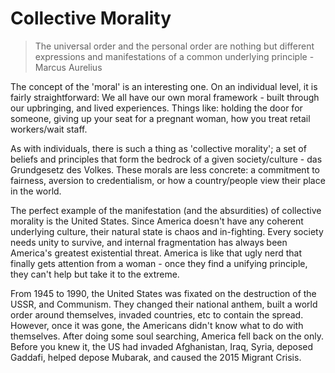# Collective Morality

> The universal order and the personal order are nothing but different expressions and manifestations of a common underlying principle - Marcus Aurelius

The concept of the 'moral' is an interesting one. On an individual level, it is fairly straightforward: We all have our own moral framework - built through our upbringing, and lived experiences. Things like: holding the door for someone, giving up your seat for a pregnant woman, how you treat retail workers/wait staff.

As with individuals, there is such a thing as 'collective morality'; a set of beliefs and principles that form the bedrock of a given society/culture - das Grundgesetz des Volkes. These morals are less concrete: a commitment to fairness, aversion to credentialism, or how a country/people view their place in the world. 

The perfect example of the manifestation (and the absurdities) of collective morality is the United States. Since America doesn't have any coherent underlying culture, their natural state is chaos and in-fighting. Every society needs unity to survive, and internal fragmentation has always been America's greatest existential threat. America is like that ugly nerd that finally gets attention from a woman - once they find a unifying principle, they can't help but take it to the extreme.

From 1945 to 1990, the United States was fixated on the destruction of the USSR, and Communism. They changed their national anthem, built a world order around themselves, invaded countries, etc to contain the spread. However, once it was gone, the Americans didn't know what to do with themselves. After doing some soul searching, America fell back on the only. Before you knew it, the US had invaded Afghanistan, Iraq, Syria, deposed Gaddafi, helped depose Mubarak, and caused the 2015 Migrant Crisis.